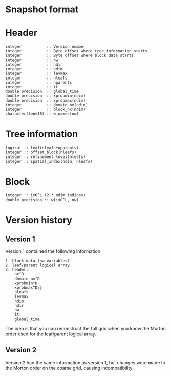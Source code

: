 # Snapshot format

# Header

    integer           :: Version number
    integer           :: Byte offset where tree information starts
    integer           :: Byte offset where block data starts
    integer           :: nw
    integer           :: ndir
    integer           :: ndim
    integer           :: levmax
    integer           :: nleafs
    integer           :: nparents
    integer           :: it
    double precision  :: global_time
    double precision  :: xprobmin(ndim)
    double precision  :: xprobmax(ndim)
    integer           :: domain_nx(ndim)
    integer           :: block_nx(ndim)
    character(len=10) :: w_names(nw)

# Tree information

    logical :: leaf(nleafs+nparents)
    integer :: offset_block(nleafs)
    integer :: refinement_level(nleafs)
    integer :: spatial_index(ndim, nleafs)

# Block

    integer :: ixO^L (2 * ndim indices)
    double precision :: w(ixO^L, nw)

# Version history

## Version 1

Version 1 contained the following information

    1. block data (nw variables)
    2. leaf/parent logical array
    3. header:
        nx^D
        domain_nx^D
        xprobmin^D
        xprobmax^D\}
        nleafs
        levmax
        ndim
        ndir
        nw
        it
        global_time

The idea is that you can reconstruct the full grid when you know the Morton
order used for the leaf/parent logical array.

## Version 2

Version 2 had the same information as version 1, but changes were made to the
Morton order on the coarse grid, causing incompatibility.
